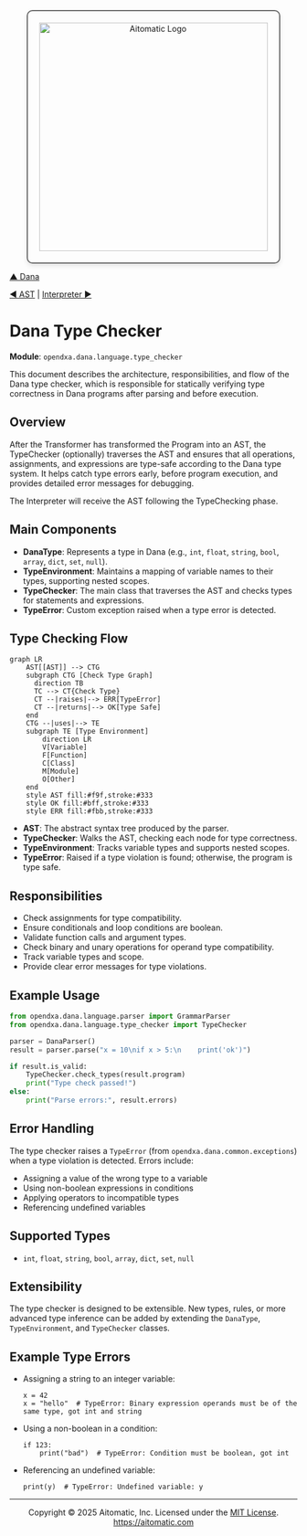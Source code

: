 <p align="center">
  <img src="https://cdn.prod.website-files.com/62a10970901ba826988ed5aa/62d942adcae82825089dabdb_aitomatic-logo-black.png" alt="Aitomatic Logo" width="400" style="border: 2px solid #666; border-radius: 10px; padding: 20px; box-shadow: 0 4px 8px rgba(0,0,0,0.1);"/>
</p>

[▲ Dana](./dana.md) 

[◀ AST](./ast.md) | [Interpreter ▶︎](./interpreter.md)

# Dana Type Checker

**Module**: `opendxa.dana.language.type_checker`

This document describes the architecture, responsibilities, and flow of the Dana type checker, which is responsible for statically verifying type correctness in Dana programs after parsing and before execution.

## Overview

After the Transformer has transformed the Program into an AST, the TypeChecker (optionally) traverses the AST and ensures that all operations, assignments, and expressions are type-safe according to the Dana type system. It helps catch type errors early, before program execution, and provides detailed error messages for debugging.

The Interpreter will receive the AST following the TypeChecking phase.

## Main Components

- **DanaType**: Represents a type in Dana (e.g., `int`, `float`, `string`, `bool`, `array`, `dict`, `set`, `null`).
- **TypeEnvironment**: Maintains a mapping of variable names to their types, supporting nested scopes.
- **TypeChecker**: The main class that traverses the AST and checks types for statements and expressions.
- **TypeError**: Custom exception raised when a type error is detected.

## Type Checking Flow

```mermaid
graph LR
    AST[[AST]] --> CTG
    subgraph CTG [Check Type Graph]
      direction TB
      TC --> CT{Check Type}
      CT --|raises|--> ERR[TypeError]
      CT --|returns|--> OK[Type Safe]
    end
    CTG --|uses|--> TE
    subgraph TE [Type Environment]
        direction LR
        V[Variable]
        F[Function]
        C[Class]
        M[Module]
        O[Other]
    end
    style AST fill:#f9f,stroke:#333
    style OK fill:#bff,stroke:#333
    style ERR fill:#fbb,stroke:#333
```

- **AST**: The abstract syntax tree produced by the parser.
- **TypeChecker**: Walks the AST, checking each node for type correctness.
- **TypeEnvironment**: Tracks variable types and supports nested scopes.
- **TypeError**: Raised if a type violation is found; otherwise, the program is type safe.

## Responsibilities

- Check assignments for type compatibility.
- Ensure conditionals and loop conditions are boolean.
- Validate function calls and argument types.
- Check binary and unary operations for operand type compatibility.
- Track variable types and scope.
- Provide clear error messages for type violations.

## Example Usage

```python
from opendxa.dana.language.parser import GrammarParser
from opendxa.dana.language.type_checker import TypeChecker

parser = DanaParser()
result = parser.parse("x = 10\nif x > 5:\n    print('ok')")

if result.is_valid:
    TypeChecker.check_types(result.program)
    print("Type check passed!")
else:
    print("Parse errors:", result.errors)
```

## Error Handling

The type checker raises a `TypeError` (from `opendxa.dana.common.exceptions`) when a type violation is detected. Errors include:
- Assigning a value of the wrong type to a variable
- Using non-boolean expressions in conditions
- Applying operators to incompatible types
- Referencing undefined variables

## Supported Types

- `int`, `float`, `string`, `bool`, `array`, `dict`, `set`, `null`

## Extensibility

The type checker is designed to be extensible. New types, rules, or more advanced type inference can be added by extending the `DanaType`, `TypeEnvironment`, and `TypeChecker` classes.

## Example Type Errors

- Assigning a string to an integer variable:
  ```
  x = 42
  x = "hello"  # TypeError: Binary expression operands must be of the same type, got int and string
  ```
- Using a non-boolean in a condition:
  ```
  if 123:
      print("bad")  # TypeError: Condition must be boolean, got int
  ```
- Referencing an undefined variable:
  ```
  print(y)  # TypeError: Undefined variable: y
  ```

---
<p align="center">
Copyright © 2025 Aitomatic, Inc. Licensed under the <a href="../LICENSE.md">MIT License</a>.<br/>
<a href="https://aitomatic.com">https://aitomatic.com</a>
</p> 